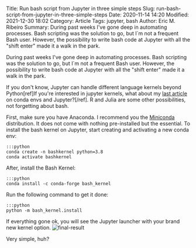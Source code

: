 Title: Run bash script from Jupyter in three simple steps
Slug: run-bash-script-from-jupyter-in-three-simple-steps
Date: 2020-11-14 14:20
Modified: 2021-12-30 18:02
Category: Article
Tags: jupyter, bash
Author: Eric M. Ribeiro
Summary: During past weeks I've gone deep in automating processes. Bash scripting was the solution to go, but I`m not a frequent Bash user. However, the possibility to write bash code at Jupyter with all the "shift enter" made it a walk in the park.


During past weeks I've gone deep in automating processes. Bash scripting was the solution to go, but I`m not a frequent Bash user. However, the possibility to write bash code at Jupyter with all the "shift enter" made it a walk in the park.

If you don't know, Jupyter can handle different language kernels beyond Python[ref]If you're interested in jupyter kernels, what about my [last article](https://ericmiguel.github.io/using-conda-environments-from-jupyterlab/) on conda envs and Jupyter?[/ref]. R and Julia are some other possibilities, not forgetting about bash.

First, make sure you have Anaconda. I recommend you the [Miniconda](https://docs.conda.io/en/latest/miniconda.html) distribution. It does not come with nothing pre-installed but the essential. To install the bash kernel on Jupyter, start creating and activating a new conda env:

    :::python
    conda create -n bashkernel python=3.8
    conda activate bashkernel

After, install the Bash Kernel:

    :::python
    conda install -c conda-forge bash_kernel

Run the following command to get it done:

    :::python
    python -m bash_kernel.install

If everything gone ok, you will see the Jupyter launcher with your brand new kernel option.
![final-result]({attach}using-bash-from-jupyter/img1.jpg)

Very simple, huh?
